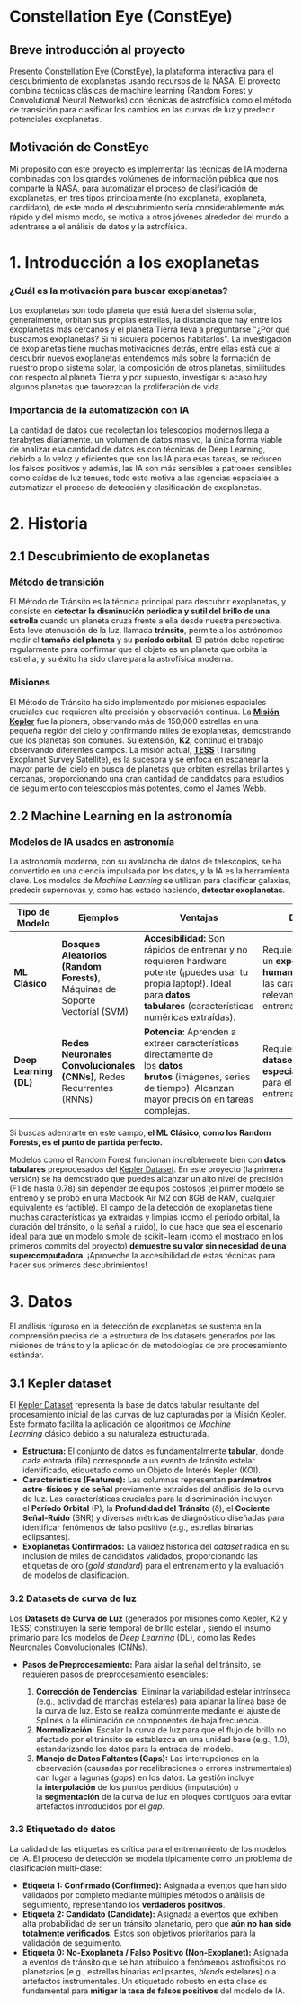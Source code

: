 # Constellation Eye (ConstEye)
## Breve introducción al proyecto
Presento Constellation Eye (ConstEye), la plataforma interactiva para el descubrimiento de exoplanetas usando recursos de la NASA. El proyecto combina técnicas clásicas de machine learning (Random Forest y Convolutional Neural Networks) con técnicas de astrofísica como el método de transición para clasificar los cambios en las curvas de luz y predecir potenciales exoplanetas.
## Motivación de ConstEye
Mi propósito con este proyecto es implementar las técnicas de IA moderna combinadas con los grandes volúmenes de información pública que nos comparte la NASA, para automatizar el proceso de clasificación de exoplanetas, en tres tipos principalmente (no exoplaneta, exoplaneta, candidato), de este modo el descubrimiento sería considerablemente más rápido y del mismo modo, se motiva a otros jóvenes alrededor del mundo a adentrarse a el análisis de datos y la astrofísica.
# 1. Introducción a los exoplanetas
### ¿Cuál es la motivación para buscar exoplanetas?
Los exoplanetas son todo planeta que está fuera del sistema solar, generalmente, orbitan sus propias estrellas, la distancia que hay entre los exoplanetas más cercanos y el planeta Tierra lleva a preguntarse "¿Por qué buscamos exoplanetas? Si ni siquiera podemos habitarlos". La investigación de exoplanetas tiene muchas motivaciones detrás, entre ellas está que al descubrir nuevos exoplanetas entendemos más sobre la formación de nuestro propio sistema solar, la composición de otros planetas, similitudes con respecto al planeta Tierra y por supuesto, investigar si acaso hay algunos planetas que favorezcan la proliferación de vida.
### Importancia de la automatización con IA
La cantidad de datos que recolectan los telescopios modernos llega a terabytes diariamente, un volumen de datos masivo, la única forma viable de analizar esa cantidad de datos es con técnicas de Deep Learning, debido a lo veloz y eficientes que son las IA para esas tareas, se reducen los falsos positivos y además, las IA son más sensibles a patrones sensibles como caídas de luz tenues, todo esto motiva a las agencias espaciales a automatizar el proceso de detección y clasificación de exoplanetas.
# 2. Historia
## 2.1 Descubrimiento de exoplanetas
### Método de transición
El Método de Tránsito es la técnica principal para descubrir exoplanetas, y consiste en **detectar la disminución periódica y sutil del brillo de una estrella** cuando un planeta cruza frente a ella desde nuestra perspectiva. Esta leve atenuación de la luz, llamada **tránsito**, permite a los astrónomos medir el **tamaño del planeta** y su **período orbital**. El patrón debe repetirse regularmente para confirmar que el objeto es un planeta que orbita la estrella, y su éxito ha sido clave para la astrofísica moderna.
### Misiones
El Método de Tránsito ha sido implementado por misiones espaciales cruciales que requieren alta precisión y observación continua. La [**Misión Kepler**](https://science.nasa.gov/mission/kepler/) fue la pionera, observando más de 150,000 estrellas en una pequeña región del cielo y confirmando miles de exoplanetas, demostrando que los planetas son comunes. Su extensión, **K2**, continuó el trabajo observando diferentes campos. La misión actual, [**TESS**](https://science.nasa.gov/mission/tess/) (Transiting Exoplanet Survey Satellite), es la sucesora y se enfoca en escanear la mayor parte del cielo en busca de planetas que orbiten estrellas brillantes y cercanas, proporcionando una gran cantidad de candidatos para estudios de seguimiento con telescopios más potentes, como el [James Webb](https://science.nasa.gov/mission/webb/).
## 2.2 Machine Learning en la astronomía
### Modelos de IA usados en astronomía
La astronomía moderna, con su avalancha de datos de telescopios, se ha convertido en una ciencia impulsada por los datos, y la IA es la herramienta clave. Los modelos de _Machine Learning_ se utilizan para clasificar galaxias, predecir supernovas y, como has estado haciendo, **detectar exoplanetas**.

| Tipo de Modelo         | Ejemplos                                                                     | Ventajas                                                                                                                                                                           | Desafíos                                                                                              |
| ---------------------- | ---------------------------------------------------------------------------- | ---------------------------------------------------------------------------------------------------------------------------------------------------------------------------------- | ----------------------------------------------------------------------------------------------------- |
| **ML Clásico**         | **Bosques Aleatorios (Random Forests)**, Máquinas de Soporte Vectorial (SVM) | **Accesibilidad:** Son rápidos de entrenar y no requieren hardware potente (¡puedes usar tu propia laptop!). Ideal para **datos tabulares** (características numéricas extraídas). | Requieren un **experto humano** que extraiga las características relevantes _antes_del entrenamiento. |
| **Deep Learning (DL)** | **Redes Neuronales Convolucionales (CNNs)**, Redes Recurrentes (RNNs)        | **Potencia:** Aprenden a extraer características directamente de los **datos brutos** (imágenes, series de tiempo). Alcanzan mayor precisión en tareas complejas.                  | Requieren **grandes datasets** y **hardware especializado**(GPUs) para el entrenamiento.              |
Si buscas adentrarte en este campo, **el ML Clásico, como los Random Forests, es el punto de partida perfecto.**

Modelos como el Random Forest funcionan increíblemente bien con **datos tabulares** preprocesados del [Kepler Dataset](https://exoplanetarchive.ipac.caltech.edu/cgi-bin/TblView/nph-tblView?app=ExoTbls&config=cumulative). En este proyecto (la primera versión) se ha demostrado que puedes alcanzar un alto nivel de precisión (F1 de hasta 0.78) sin depender de equipos costosos (el primer modelo se entrenó y se probó en una Macbook Air M2 con 8GB de RAM, cualquier equivalente es factible). El campo de la detección de exoplanetas tiene muchas características ya extraídas y limpias (como el período orbital, la duración del tránsito, o la señal a ruido), lo que hace que sea el escenario ideal para que un modelo simple de scikit−learn (como el mostrado en los primeros commits del proyecto) **demuestre su valor sin necesidad de una supercomputadora**. ¡Aproveche la accesibilidad de estas técnicas para hacer sus primeros descubrimientos!
# 3. Datos
El análisis riguroso en la detección de exoplanetas se sustenta en la comprensión precisa de la estructura de los datasets generados por las misiones de tránsito y la aplicación de metodologías de pre procesamiento estándar.
## 3.1 Kepler dataset

El [Kepler Dataset](https://exoplanetarchive.ipac.caltech.edu/cgi-bin/TblView/nph-tblView?app=ExoTbls&config=cumulative) representa la base de datos tabular resultante del procesamiento inicial de las curvas de luz capturadas por la Misión Kepler. Este formato facilita la aplicación de algoritmos de _Machine Learning_ clásico debido a su naturaleza estructurada.

- **Estructura:** El conjunto de datos es fundamentalmente **tabular**, donde cada entrada (fila) corresponde a un evento de tránsito estelar identificado, etiquetado como un Objeto de Interés Kepler (KOI).
- **Características (Features):** Las columnas representan **parámetros astro-físicos y de señal** previamente extraídos del análisis de la curva de luz. Las características cruciales para la discriminación incluyen el **Período Orbital** (P), la **Profundidad del Tránsito** (δ), el **Cociente Señal-Ruido** (SNR) y diversas métricas de diagnóstico diseñadas para identificar fenómenos de falso positivo (e.g., estrellas binarias eclipsantes).
- **Exoplanetas Confirmados:** La validez histórica del _dataset_ radica en su inclusión de miles de candidatos validados, proporcionando las etiquetas de oro (_gold standard_) para el entrenamiento y la evaluación de modelos de clasificación.

### 3.2 Datasets de curva de luz

Los **Datasets de Curva de Luz** (generados por misiones como Kepler, K2 y TESS) constituyen la serie temporal de brillo estelar , siendo el insumo primario para los modelos de _Deep Learning_ (DL), como las Redes Neuronales Convolucionales (CNNs).

- **Pasos de Preprocesamiento:** Para aislar la señal del tránsito, se requieren pasos de preprocesamiento esenciales:
    
    1. **Corrección de Tendencias:** Eliminar la variabilidad estelar intrínseca (e.g., actividad de manchas estelares) para aplanar la línea base de la curva de luz. Esto se realiza comúnmente mediante el ajuste de Splines o la eliminación de componentes de baja frecuencia.
    2. **Normalización:** Escalar la curva de luz para que el flujo de brillo no afectado por el tránsito se establezca en una unidad base (e.g., 1.0), estandarizando los datos para la entrada del modelo.
    3. **Manejo de Datos Faltantes (Gaps):** Las interrupciones en la observación (causadas por recalibraciones o errores instrumentales) dan lugar a lagunas (_gaps_) en los datos. La gestión incluye la **interpolación** de los puntos perdidos (imputación) o la **segmentación** de la curva de luz en bloques contiguos para evitar artefactos introducidos por el _gap_.

### 3.3 Etiquetado de datos
La calidad de las etiquetas es crítica para el entrenamiento de los modelos de IA. El proceso de detección se modela típicamente como un problema de clasificación multi-clase:

- **Etiqueta 1: Confirmado (Confirmed):** Asignada a eventos que han sido validados por completo mediante múltiples métodos o análisis de seguimiento, representando los **verdaderos positivos**.
- **Etiqueta 2: Candidato (Candidate):** Asignada a eventos que exhiben alta probabilidad de ser un tránsito planetario, pero que **aún no han sido totalmente verificados**. Estos son objetivos prioritarios para la validación de seguimiento.
- **Etiqueta 0: No-Exoplaneta / Falso Positivo (Non-Exoplanet):** Asignada a eventos de tránsito que se han atribuido a fenómenos astrofísicos no planetarios (e.g., estrellas binarias eclipsantes, _blends_ estelares) o a artefactos instrumentales. Un etiquetado robusto en esta clase es fundamental para **mitigar la tasa de falsos positivos** del modelo de IA.

